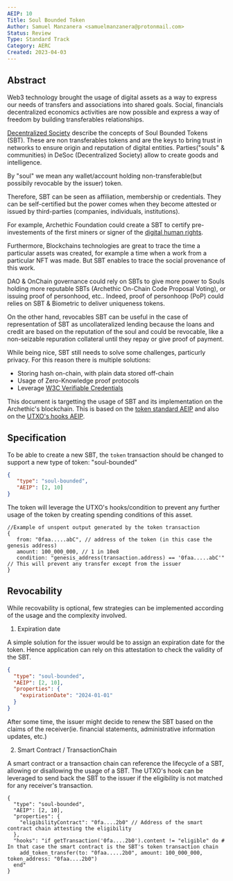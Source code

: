 ```yaml
---
AEIP: 10
Title: Soul Bounded Token
Author: Samuel Manzanera <samuelmanzanera@protonmail.com>
Status: Review
Type: Standard Track
Category: AERC
Created: 2023-04-03
---
```


## Abstract

Web3 technology brought the usage of digital assets as a way to express our needs of transfers and associations into shared goals.
Social, financials decentralized economics activities are now possible and express a way of freedom by building transferables relationships.

[Decentralized Society](https://deliverypdf.ssrn.com/delivery.php?ID=132088086121078005091084073112109108125018001047091022000126083006124121094095123126045055003101126027111029072101098090069064009041023059084025027064118112120103091072003004001116020091083097006084086097119102120065084123008087120094106091015119066093&EXT=pdf&INDEX=TRUE)
describe the concepts of Soul Bounded Tokens (SBT). These are non transferables tokens and are the keys to bring trust in networks to ensure origin and reputation of digital entities.
Parties("souls" & communities) in DeSoc (Decentralized Society) allow to create goods and intelligence.

By "soul" we mean any wallet/account holding non-transferable(but possibily revocable by the issuer) token.

Therefore, SBT can be seen as affiliation, membership or credentials. They can be self-certified but the power comes when they become attested or issued by third-parties (companies, individuals, institutions).

For example, Archethic Foundation could create a SBT to certify pre-investements of the first miners or signer of the [digital human rights](https://mainnet.archethic.net/explorer/transaction/0000C13373C96538B468CCDAB8F95FDC3744EBFA2CD36A81C3791B2A205705D9C3A2).

Furthermore, Blockchains technologies are great to trace the time a particular assets was created, for example a time when a work from a particular NFT was made.
But SBT enables to trace the social provenance of this work.

DAO & OnChain governance could rely on SBTs to give more power to Souls holding more reputable SBTs (Archethic On-Chain Code Proposal Voting), or issuing proof of personhood, etc..
Indeed, proof of personhoop (PoP) could relies on SBT & Biometric to deliver uniqueness tokens.

On the other hand, revocables SBT can be useful in the case of representation of SBT as uncollateralized lending because the loans and credit are based on the reputation of the soul and could be revocable,
like a non-seizable repuration collateral until they repay or give proof of payment.

While being nice, SBT still needs to solve some challenges, particurly privacy. For this reason there is multiple solutions:
- Storing hash on-chain, with plain data stored off-chain
- Usage of Zero-Knowledge proof protocols
- Leverage [W3C Verifiable Credentials](https://www.w3.org/TR/vc-data-model/)


This document is targetting the usage of SBT and its implementation on the Archethic's blockchain.
This is based on the [token standard AEIP](https://github.com/archethic-foundation/aeip/blob/main/AEIP-2.md) and also on the [UTXO's hooks AEIP](https://github.com/archethic-foundation/aeip/blob/main/AEIP-5.md).

## Specification

To be able to create a new SBT, the `token` transaction should be changed to support a new type of token: "soul-bounded"
```json
{
   "type": "soul-bounded",
   "AEIP": [2, 10]
}
```

The token will leverage the UTXO's hooks/condition to prevent any further usage of the token by creating spending conditions of this asset.
```jsonc
//Example of unspent output generated by the token transaction
{
   from: "0faa.....abC", // address of the token (in this case the genesis address)
   amount: 100_000_000, // 1 in 10e8
   condition: "genesis_address(transaction.address) == '0faa.....abC'" // This will prevent any transfer except from the issuer
}
```

## Revocability

While recovability is optional, few strategies can be implemented according of the usage and the complexity involved.

1. Expiration date

A simple solution for the issuer would be to assign an expiration date for the token. 
Hence application can rely on this attestation to check the validity of the SBT.

```json
{
  "type": "soul-bounded",
  "AEIP": [2, 10],
  "properties": {
    "expirationDate": "2024-01-01"  
  }
}

```

After some time, the issuer might decide to renew the SBT based on the claims of the receiver(ie. financial statements, administrative information updates, etc.)

2. Smart Contract / TransactionChain

A smart contract or a transaction chain can reference the lifecycle of a SBT, allowing or disallowing the usage of a SBT.
The UTXO's hook can be leveraged to send back the SBT to the issuer if the eligibility is not matched for any receiver's transaction.

```jsonc
{
  "type": "soul-bounded",
  "AEIP": [2, 10],
  "properties": {
    "eligibilityContract": "0fa....2b0" // Address of the smart contract chain attesting the eligibility
  },
  "hooks": "if getTransaction('0fa....2b0').content != "eligible" do # In that case the smart contract is the SBT's token transaction chain
    add_token_transfer(to: "0faa.....2b0", amount: 100_000_000, token_address: "0faa....2b0")
  end"
}
```



